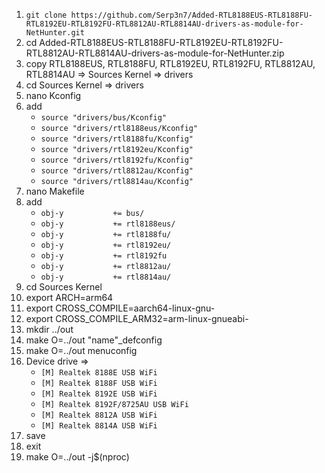 
1.  ` git clone https://github.com/Serp3n7/Added-RTL8188EUS-RTL8188FU-RTL8192EU-RTL8192FU-RTL8812AU-RTL8814AU-drivers-as-module-for-NetHunter.git `
2.  cd Added-RTL8188EUS-RTL8188FU-RTL8192EU-RTL8192FU-RTL8812AU-RTL8814AU-drivers-as-module-for-NetHunter.zip
3.  copy RTL8188EUS, RTL8188FU, RTL8192EU, RTL8192FU, RTL8812AU, RTL8814AU => Sources Kernel => drivers
4.  cd Sources Kernel => drivers
5.  nano Kconfig
6.  add
    - ` source "drivers/bus/Kconfig" `
    - ` source "drivers/rtl8188eus/Kconfig" `
    - ` source "drivers/rtl8188fu/Kconfig" `
    - ` source "drivers/rtl8192eu/Kconfig" `
    - ` source "drivers/rtl8192fu/Kconfig" `
    - ` source "drivers/rtl8812au/Kconfig" `
    - ` source "drivers/rtl8814au/Kconfig" `
7.  nano Makefile
8.  add
    - ` obj-y			+= bus/ `
    - ` obj-y			+= rtl8188eus/ `
    - ` obj-y			+= rtl8188fu/ `
    - ` obj-y			+= rtl8192eu/ `
    - ` obj-y			+= rtl8192fu `
    - ` obj-y			+= rtl8812au/ `
    - ` obj-y			+= rtl8814au/ `
9.  cd Sources Kernel
10. export ARCH=arm64
11. export CROSS_COMPILE=aarch64-linux-gnu-
12. export CROSS_COMPILE_ARM32=arm-linux-gnueabi- 
13. mkdir ../out
14. make O=../out "name"_defconfig
15. make O=../out menuconfig
16. Device drive => 
    - ` [M] Realtek 8188E USB WiFi `
    - ` [M] Realtek 8188F USB WiFi `
    - ` [M] Realtek 8192E USB WiFi `
    - ` [M] Realtek 8192F/8725AU USB WiFi `
    - ` [M] Realtek 8812A USB WiFi `
    - ` [M] Realtek 8814A USB WiFi `
17. save  
18. exit
19. make O=../out -j$(nproc)
